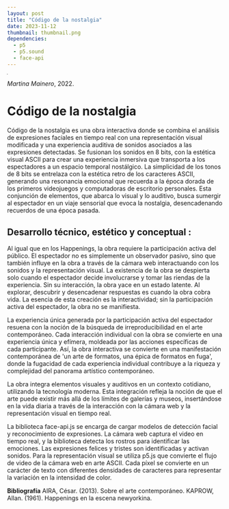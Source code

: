 ```yaml
---
layout: post
title: "Código de la nostalgia"
date: 2023-11-12
thumbnail: thumbnail.png
dependencies:
  - p5
  - p5.sound
  - face-api
---
```

  <div id="asciiDiv" style="background-color: black; color: #fff; font-family: Courier; font-size: 12pt; line-height: 10pt;"></div>
    
  <video id="camVideo" autoplay muted playsinline width="1px"></video>
  <script type="text/javascript" src="sketch.js" defer></script>

_Martina Mainero_, 2022.

# **Código de la nostalgia**

Código de la nostalgia es una obra interactiva donde se combina el análisis de expresiones faciales en tiempo real con una representación visual modificada y una experiencia auditiva de sonidos asociados a las expresiones detectadas. Se fusionan los sonidos en 8 bits, con la estética visual ASCII para crear una experiencia inmersiva que transporta a los espectadores a un espacio temporal nostálgico. La simplicidad de los tonos de 8 bits se entrelaza con la estética retro de los caracteres ASCII, generando una resonancia emocional que recuerda a la época dorada de los primeros videojuegos y computadoras de escritorio personales. Esta conjunción de elementos, que abarca lo visual y lo auditivo, busca sumergir al espectador en un viaje sensorial que evoca la nostalgia, desencadenando recuerdos de una época pasada.

## **Desarrollo técnico, estético y conceptual :**

Al igual que en los Happenings, la obra requiere la participación activa del público. El espectador no es simplemente un observador pasivo, sino que también influye en la obra a través de la cámara web interactuando con los sonidos y la representación visual. La existencia de la obra se despierta solo cuando el espectador decide involucrarse y tomar las riendas de la experiencia. Sin su interacción, la obra yace en un estado latente. Al explorar, descubrir y desencadenar respuestas es cuando la obra cobra vida. La esencia de esta creación es la interactividad; sin la participación activa del espectador, la obra no se manifiesta.

La experiencia única generada por la participación activa del espectador resuena con la noción de la búsqueda de irreproducibilidad en el arte contemporáneo. Cada interacción individual con la obra se convierte en una experiencia única y efímera, moldeada por las acciones específicas de cada participante. Así, la obra interactiva se convierte en una manifestación contemporánea de 'un arte de formatos, una épica de formatos en fuga', donde la fugacidad de cada experiencia individual contribuye a la riqueza y complejidad del panorama artístico contemporáneo.

La obra integra elementos visuales y auditivos en un contexto cotidiano, utilizando la tecnología moderna. Esta integración refleja la noción de que el arte puede existir más allá de los límites de galerías y museos, insertándose en la vida diaria a través de la interacción con la cámara web y la representación visual en tiempo real.

La biblioteca face-api.js se encarga de cargar modelos de detección facial y reconocimiento de expresiones. La cámara web captura el video en tiempo real, y la biblioteca detecta los rostros para identificar las emociones. Las expresiones felices y tristes son identificadas y activan sonidos. Para la representación visual se utiliza p5.js que convierte el flujo de video de la cámara web en arte ASCII. Cada píxel se convierte en un carácter de texto con diferentes densidades de caracteres para representar la variación en la intensidad de color. 

**Bibliografía**
AIRA, César. (2013). Sobre el arte contemporáneo.
KAPROW, Allan. (1961). Happenings en la escena newyorkina.
